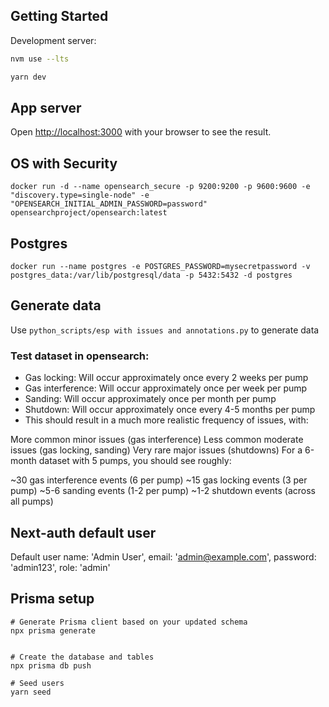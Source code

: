 ## Getting Started

Development server:

```bash
nvm use --lts

yarn dev

```
## App server
Open [http://localhost:3000](http://localhost:3000) with your browser to see the result.


## OS with Security

``` docker run -d --name opensearch_secure -p 9200:9200 -p 9600:9600 -e "discovery.type=single-node" -e "OPENSEARCH_INITIAL_ADMIN_PASSWORD=password"  opensearchproject/opensearch:latest ```

## Postgres
```docker run --name postgres -e POSTGRES_PASSWORD=mysecretpassword -v postgres_data:/var/lib/postgresql/data -p 5432:5432 -d postgres```





## Generate data
Use ```python_scripts/esp with issues and annotations.py``` to generate data


### Test dataset in opensearch:

* Gas locking: Will occur approximately once every 2 weeks per pump
* Gas interference: Will occur approximately once per week per pump
* Sanding: Will occur approximately once per month per pump
* Shutdown: Will occur approximately once every 4-5 months per pump
* This should result in a much more realistic frequency of issues, with:

More common minor issues (gas interference)
Less common moderate issues (gas locking, sanding)
Very rare major issues (shutdowns)
For a 6-month dataset with 5 pumps, you should see roughly:

~30 gas interference events (6 per pump)
~15 gas locking events (3 per pump)
~5-6 sanding events (1-2 per pump)
~1-2 shutdown events (across all pumps)

## Next-auth default user

Default user
name: 'Admin User',
email: 'admin@example.com',
password: 'admin123',
role: 'admin'

## Prisma setup


``` 
# Generate Prisma client based on your updated schema
npx prisma generate


# Create the database and tables
npx prisma db push

# Seed users
yarn seed

```